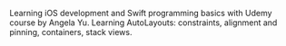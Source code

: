 Learning iOS development and Swift programming basics with Udemy course by Angela Yu.
Learning AutoLayouts: constraints, alignment and pinning, containers, stack views.
